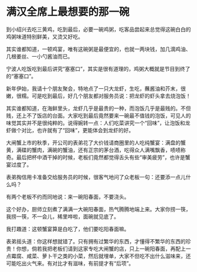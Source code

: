 # 满汉全席上最想要的那一碗

到小绍兴去吃三黄鸡，吃到最后，必要一碗鸡粥，吃客品尝起来总觉得这碗白白的鸡粥味道特别鲜美，又烫又好吃。 

其实谁都知道，一顿鸡宴，唯有这碗粥是最便宜的，也就一两块钱，加几滴鸡油、几根姜丝、一小勺酱油而已。 

宁波人吃饭吃到最后讲究“塞塞口”，其实是很有道理的，鸡粥大概就是节目到终了的“塞塞口”。 

新年伊始，我请十个朋友聚会，特地点了一只大龙虾，生吃，蘸酱油和芥末，很嫩，很糯。可是吃到最后，好几个朋友都对服务员说：把龙虾的虾头拿去烧泡饭！ 

其实谁都知道，在海鲜里头，龙虾几乎是最贵的一种，而泡饭几乎是最贱的。不但贱，还上不了饭店的台面。大家吃到最后竟然要来一碗最不值钱的泡饭，可见人的味觉其实并不是很纯粹的。说得婉转一点：人们吃菜讲究一个“回味”，让泡饭和龙虾做个对比，也许就有了“回味”，更能体会到龙虾的好。 

大闸蟹上市的秋季，开公司的表弟花了大价钱请商圈里的人吃纯蟹宴：满盘的蟹黄，满碟的蟹肉，满碗的蟹油，还有正宗的茅台酒，吃得众人满嘴飘香，啧啧称奇。最后把杯中酒干掉的时候，老板们竟然都觉得舌头有些“审美疲劳”，也许是蟹宴过度了。 

表弟掏信用卡准备交给服务员的时候，很客气地问了众老板一句：还要添一点儿什么吗？ 

有两个老板不约而同地说：来一碗阳春面，不要浇头。 

这个好办，厨师立刻煮了满满一大碗阳春面，热气腾腾地端上来。大家你捞一筷，我捞一筷，不一会儿，稀里哗啦，面碗就见底了。 

我打趣道：这顿蟹宴算是白吃了，他们要吃阳春面嘛。 

表弟摇头道：你这样想就错了。只有拥有过繁华的东西，才懂得不繁华的东西的珍贵！你想，倘若我把老板们请到这家专吃大闸蟹的店，只上一碗阳春面，再配上一点霉腐、咸菜、萝卜干之类的小菜，然后就埋单，大家不但吃不出什么滋味来，还可能吃出火气来。有对比才有滋味，有前提才有“后项”。
